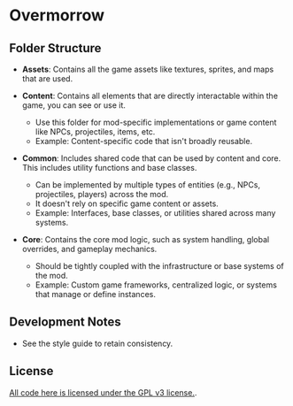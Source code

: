 # Overmorrow

## Folder Structure
- **Assets**: Contains all the game assets like textures, sprites, and maps that are used.

- **Content**: Contains all elements that are directly interactable within the game, you can see or use it.
	- Use this folder for mod-specific implementations or game content like NPCs, projectiles, items, etc.
	- Example: Content-specific code that isn't broadly reusable.

- **Common**: Includes shared code that can be used by content and core. This includes utility functions and base classes.
	- Can be implemented by multiple types of entities (e.g., NPCs, projectiles, players) across the mod.
	- It doesn't rely on specific game content or assets.
	- Example: Interfaces, base classes, or utilities shared across many systems.

- **Core**: Contains the core mod logic, such as system handling, global overrides, and gameplay mechanics.
	- Should be tightly coupled with the infrastructure or base systems of the mod.
	- Example: Custom game frameworks, centralized logic, or systems that manage or define instances.

## Development Notes
- See the style guide to retain consistency.

## License
[All code here is licensed under the GPL v3 license.](LICENSE).